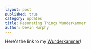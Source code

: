 ```yaml
---
layout: post
published: true
category: updates
title: Resonating Things Wunderkammer
author: Devin Murphy
---
```

Here's the link to my [Wunderkammer](https://docs.google.com/presentation/d/1kOsu3LJIc0jGUoI9kV4eVd8YBMZk-rlO6J0bRimC7aM/edit?usp=sharing)!
